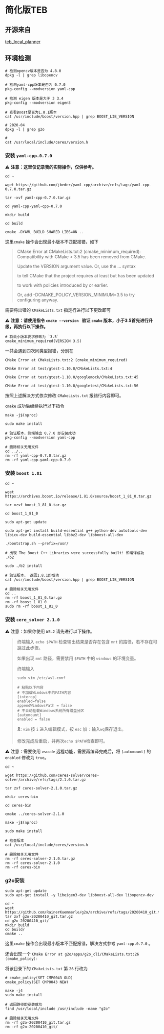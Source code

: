 # 简化版TEB

## 开源来自

[teb_local_planner](https://github.com/gogongxt/teb_local_planner)

## 环境检测

```shell
# 检测opencv版本是否为 4.8.0
dpkg -l | grep libopencv

# 检测yaml-cpp版本是否为 0.7.0
pkg-config --modversion yaml-cpp

# 检测 eigen 版本是大于 3 3.4
pkg-config --modversion eigen3

# 查看Boost是否为1.8.1版本
cat /usr/include/boost/version.hpp | grep BOOST_LIB_VERSION

# 2020-04
dpkg -l | grep g2o

#
cat /usr/local/include/ceres/version.h
```

### 安装 `yaml-cpp.0.7.0`

⚠️ **注意：这里仅记录我的实际操作，仅供参考。**

```shell
cd ~

wget https://github.com/jbeder/yaml-cpp/archive/refs/tags/yaml-cpp-0.7.0.tar.gz

tar -xvf yaml-cpp-0.7.0.tar.gz

cd yaml-cpp-yaml-cpp-0.7.0

mkdir build

cd build

cmake -DYAML_BUILD_SHARED_LIBS=ON ..

```

这里`cmake` 操作会出现最小版本不匹配报错，如下


>CMake Error at CMakeLists.txt:2 (cmake_minimum_required):
> Compatibility with CMake < 3.5 has been removed from CMake.
>
>  Update the VERSION argument <min> value.  Or, use the <min>...<max> syntax
>
>  to tell CMake that the project requires at least <min> but has been updated
>
>  to work with policies introduced by <max> or earlier.
>
>  Or, add -DCMAKE_POLICY_VERSION_MINIMUM=3.5 to try configuring anyway.

需要将出错的 `CMakeLists.txt` 指定行进行以下更改即可

⚠️ **注意：请使用指令 `cmake --version ` 验证 `cmake` 版本，小于3.5首先进行升级，再执行以下操作。**

```shell
# 将最小版本要求修改为 `3.5`
cmake_minimum_required(VERSION 3.5)
```
一共会遇到四次同类型报错，分别在

```shell
CMake Error at CMakeLists.txt:2 (cmake_minimum_required)

CMake Error at test/gtest-1.10.0/CMakeLists.txt:4

CMake Error at test/gtest-1.10.0/googlemock/CMakeLists.txt:45

CMake Error at test/gtest-1.10.0/googletest/CMakeLists.txt:56
```

按照上述解决方式依次修改 `CMakeLists.txt` 报错行内容即可。

`cmake` 成功后继续执行以下指令

```shell
make -j$(nproc)

sudo make install

# 验证版本，终端输出 0.7.0 即安装成功
pkg-config --modversion yaml-cpp

# 删除相关无用文件
cd ../..
rm -rf yaml-cpp-0.7.0.tar.gz
rm -rf yaml-cpp-yaml-cpp-0.7.0
```

### 安装 `boost 1.81`

```shell
cd ~

wget https://archives.boost.io/release/1.81.0/source/boost_1_81_0.tar.gz

tar xzvf boost_1_81_0.tar.gz

cd boost_1_81_0

sudo apt-get update

sudo apt-get install build-essential g++ python-dev autotools-dev libicu-dev build-essential libbz2-dev libboost-all-dev

./bootstrap.sh --prefix=/usr/

# 出现 The Boost C++ Libraries were successfully built! 即编译成功
./b2

sudo ./b2 install

# 验证版本， 返回1.8.1即成功
cat /usr/include/boost/version.hpp | grep BOOST_LIB_VERSION

# 删除相关无用文件
cd ..
rm -rf boost_1_81_0.tar.gz
rm -rf boost_1_81_0
sudo rm -rf boost_1_81_0
```

### 安装 `cere_solver 2.1.0`

⚠️ 注意：如果你使用 `WSL2` 请先进行以下操作。

> 终端输入 `echo $PATH` 检查输出结果是否存在包含 `mnt` 的路径，若不存在可跳过此步骤。
>
> 如果出现 `mnt` 路径，需要禁用 `$PATH` 中的 `windows` 的环境变量。
>
> 终端输入
>
> ```shell
>sudo vim /etc/wsl.conf
>
> # 粘贴以下内容
> # 不加载Windows中的PATH内容
> [interop]
> enabled=false
> appendWindowsPath = false
> # 不自动挂载Windows系统所有磁盘分区
> [automount]
> enabled = false
> ```
> 🎗️: `vim` 按 `i` 进入编辑模式，按 `esc` 加 `:` 输入`wq`保存退出。
>
> 修改完成后重启，并再次`echo $PATH`检查即可。

⚠️ 注意：需要使用 `vscode` 远程功能，需要再编译完成后，将 `[automount]` 的 `enabled` 修改为 `true`。

```shell
cd ~

wget https://github.com/ceres-solver/ceres-solver/archive/refs/tags/2.1.0.tar.gz

tar zxf ceres-solver-2.1.0.tar.gz

mkdir ceres-bin

cd ceres-bin

cmake ../ceres-solver-2.1.0

make -j$(nproc)

sudo make install

# 检查版本
cat /usr/local/include/ceres/version.h

# 删除相关无用文件
rm -rf ceres-solver-2.1.0.tar.gz
rm -rf ceres-solver-2.1.0
rm -rf ceres-bin

```

### g2o安装

```shell
sudo apt-get update
sudo apt-get install -y libeigen3-dev libboost-all-dev libopencv-dev

cd ~
wget https://github.com/RainerKuemmerle/g2o/archive/refs/tags/20200410_git.tar.gz
tar zxf g2o-20200410_git.tar.gz
cd g2o-20200410_git/
mkdir build
cd build/
cmake ..
```

这里`cmake` 操作会出现最小版本不匹配报错，解决方式参考 `yaml-cpp.0.7.0` 。

还会出现一个 `CMake Error at g2o/apps/g2o_cli/CMakeLists.txt:26 (cmake_policy):`

将该目录下的 `CMakeLists.txt` 第 `26` 行改为

```shell
# cmake_policy(SET CMP0043 OLD)
cmake_policy(SET CMP0043 NEW)
```

```shell
make -j4
sudo make install

# 返回路径即安装成功
find /usr/local/include /usr/include -name "g2o"

# 删除相关无用文件
rm -rf g2o-20200410_git.tar.gz
rm -rf g2o-20200410_git/

```




